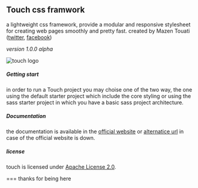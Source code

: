## Touch css framwork
a lightweight css framework, provide a modular and responsive stylesheet for creating web pages smoothly and pretty fast.
created by Mazen Touati ([twitter](https://twitter.com/Mazen_Designs), [facebook](https://www.facebook.com/Mazn.touati))

*version 1.0.0 alpha*

![touch logo](http://i.imgur.com/cwUKhv8.png "touch logo")

 
##### Getting start
in order to run a Touch project you may choise one of the two way, the one using the default starter project which include the core styling or using the sass starter project in which you have a basic sass project architecture.

##### Documentation
the documentation is available in the [official website](http://bscmm.com/touch) or [alternatice url](http://touchcss.tk) in case of the official website is down.

##### license
touch is licensed under [Apache License 2.0](http://www.apache.org/licenses). 

===
thanks for being here
